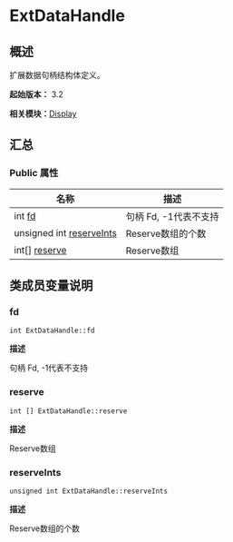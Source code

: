 # ExtDataHandle


## 概述

扩展数据句柄结构体定义。

**起始版本：** 3.2

**相关模块：**[Display](_display_v10.md)


## 汇总


### Public 属性

| 名称 | 描述 | 
| -------- | -------- |
| int [fd](#fd) | 句柄 Fd, -1代表不支持  | 
| unsigned int [reserveInts](#reserveints) | Reserve数组的个数  | 
| int[] [reserve](#reserve) | Reserve数组  | 


## 类成员变量说明


### fd

```
int ExtDataHandle::fd
```
**描述**

句柄 Fd, -1代表不支持


### reserve

```
int [] ExtDataHandle::reserve
```
**描述**

Reserve数组


### reserveInts

```
unsigned int ExtDataHandle::reserveInts
```
**描述**

Reserve数组的个数
